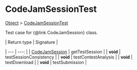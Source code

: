 
# CodeJamSessionTest

[Object]() > [CodeJamSessionTest](nullfr/faylixe/googlecodejam/client/CodeJamSessionTest.md)


Test case for {@link CodeJamSession} class.

| Return type | Signature |

| --- | ---: |
| [CodeJamSession](nullfr/faylixe/googlecodejam/client/CodeJamSession.md) | getTestSession |
| **void** | testSessionConsistency |
| **void** | testContestAnalysis |
| **void** | testDownload |
| **void** | testSubmission |
